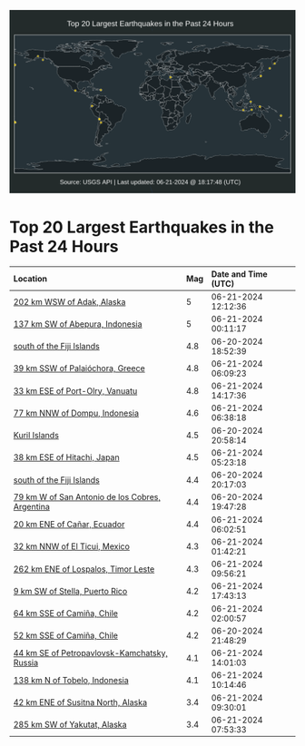 ![Map](./map.png)

# Top 20 Largest Earthquakes in the Past 24 Hours

| Location | Mag | Date and Time (UTC) |
|:---|:---|:---|
| [202 km WSW of Adak, Alaska](https://earthquake.usgs.gov/earthquakes/eventpage/us7000mtsd) | 5 | 06-21-2024 12:12:36 |
| [137 km SW of Abepura, Indonesia](https://earthquake.usgs.gov/earthquakes/eventpage/us7000mtpd) | 5 | 06-21-2024 00:11:17 |
| [south of the Fiji Islands](https://earthquake.usgs.gov/earthquakes/eventpage/us7000mtmq) | 4.8 | 06-20-2024 18:52:39 |
| [39 km SSW of Palaióchora, Greece](https://earthquake.usgs.gov/earthquakes/eventpage/us7000mtr5) | 4.8 | 06-21-2024 06:09:23 |
| [33 km ESE of Port-Olry, Vanuatu](https://earthquake.usgs.gov/earthquakes/eventpage/us7000mtsr) | 4.8 | 06-21-2024 14:17:36 |
| [77 km NNW of Dompu, Indonesia](https://earthquake.usgs.gov/earthquakes/eventpage/us7000mtr8) | 4.6 | 06-21-2024 06:38:18 |
| [Kuril Islands](https://earthquake.usgs.gov/earthquakes/eventpage/us7000mtnn) | 4.5 | 06-20-2024 20:58:14 |
| [38 km ESE of Hitachi, Japan](https://earthquake.usgs.gov/earthquakes/eventpage/us7000mtqy) | 4.5 | 06-21-2024 05:23:18 |
| [south of the Fiji Islands](https://earthquake.usgs.gov/earthquakes/eventpage/us7000mtnm) | 4.4 | 06-20-2024 20:17:03 |
| [79 km W of San Antonio de los Cobres, Argentina](https://earthquake.usgs.gov/earthquakes/eventpage/us7000mtn1) | 4.4 | 06-20-2024 19:47:28 |
| [20 km ENE of Cañar, Ecuador](https://earthquake.usgs.gov/earthquakes/eventpage/us7000mtr3) | 4.4 | 06-21-2024 06:02:51 |
| [32 km NNW of El Ticui, Mexico](https://earthquake.usgs.gov/earthquakes/eventpage/us7000mtq2) | 4.3 | 06-21-2024 01:42:21 |
| [262 km ENE of Lospalos, Timor Leste](https://earthquake.usgs.gov/earthquakes/eventpage/us7000mtrv) | 4.3 | 06-21-2024 09:56:21 |
| [9 km SW of Stella, Puerto Rico](https://earthquake.usgs.gov/earthquakes/eventpage/us7000mttd) | 4.2 | 06-21-2024 17:43:13 |
| [64 km SSE of Camiña, Chile](https://earthquake.usgs.gov/earthquakes/eventpage/us7000mtq4) | 4.2 | 06-21-2024 02:00:57 |
| [52 km SSE of Camiña, Chile](https://earthquake.usgs.gov/earthquakes/eventpage/us7000mtnu) | 4.2 | 06-20-2024 21:48:29 |
| [44 km SE of Petropavlovsk-Kamchatsky, Russia](https://earthquake.usgs.gov/earthquakes/eventpage/us7000mtsq) | 4.1 | 06-21-2024 14:01:03 |
| [138 km N of Tobelo, Indonesia](https://earthquake.usgs.gov/earthquakes/eventpage/us7000mts1) | 4.1 | 06-21-2024 10:14:46 |
| [42 km ENE of Susitna North, Alaska](https://earthquake.usgs.gov/earthquakes/eventpage/ak0247y9idge) | 3.4 | 06-21-2024 09:30:01 |
| [285 km SW of Yakutat, Alaska](https://earthquake.usgs.gov/earthquakes/eventpage/us7000mtrg) | 3.4 | 06-21-2024 07:53:33 |
